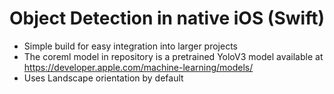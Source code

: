 # Object Detection in native iOS (Swift)

- Simple build for easy integration into larger projects
- The coreml model in repository is a pretrained YoloV3 model available at https://developer.apple.com/machine-learning/models/
- Uses Landscape orientation by default
